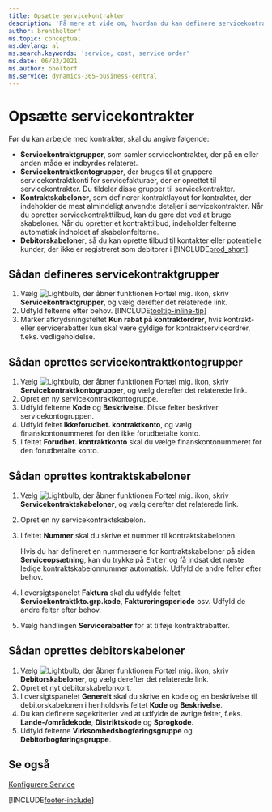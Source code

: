 ```yaml
---
title: Opsætte servicekontrakter
description: 'Få mere at vide om, hvordan du kan definere servicekontrakter med nødvendige forudsætninger, herunder servicekontraktgrupper, kontraktskabeloner og kundeskabeloner.'
author: brentholtorf
ms.topic: conceptual
ms.devlang: al
ms.search.keywords: 'service, cost, service order'
ms.date: 06/23/2021
ms.author: bholtorf
ms.service: dynamics-365-business-central
---
```


# Opsætte servicekontrakter
Før du kan arbejde med kontrakter, skal du angive følgende: 

* **Servicekontraktgrupper**, som samler servicekontrakter, der på en eller anden måde er indbyrdes relateret.
* **Servicekontraktkontogrupper**, der bruges til at gruppere servicekontraktkonti for servicefakturaer, der er oprettet til servicekontrakter. Du tildeler disse grupper til servicekontrakter.  
* **Kontraktskabeloner**, som definerer kontraktlayout for kontrakter, der indeholder de mest almindeligt anvendte detaljer i servicekontrakter. Når du opretter servicekontrakttilbud, kan du gøre det ved at bruge skabeloner. Når du opretter et kontrakttilbud, indeholder felterne automatisk indholdet af skabelonfelterne.
* **Debitorskabeloner**, så du kan oprette tilbud til kontakter eller potentielle kunder, der ikke er registreret som debitorer i [!INCLUDE[prod_short](includes/prod_short.md)].  

## Sådan defineres servicekontraktgrupper  
1. Vælg ![Lightbulb, der åbner funktionen Fortæl mig.](media/ui-search/search_small.png "Fortæl mig, hvad du vil foretage dig") ikon, skriv **Servicekontraktgrupper**, og vælg derefter det relaterede link.  
2. Udfyld felterne efter behov. [!INCLUDE[tooltip-inline-tip](includes/tooltip-inline-tip_md.md)]
3. Marker afkrydsningsfeltet **Kun rabat på kontraktordrer**, hvis kontrakt- eller servicerabatter kun skal være gyldige for kontraktserviceordrer, f.eks. vedligeholdelse.  

## Sådan oprettes servicekontraktkontogrupper  
1. Vælg ![Lightbulb, der åbner funktionen Fortæl mig.](media/ui-search/search_small.png "Fortæl mig, hvad du vil foretage dig") ikon, skriv **Servicekontraktkontogrupper**, og vælg derefter det relaterede link.  
2. Opret en ny servicekontraktkontogruppe.   
3. Udfyld felterne **Kode** og **Beskrivelse**. Disse felter beskriver servicekontogruppen.  
4. Udfyld feltet **Ikkeforudbet. kontraktkonto**, og vælg finanskontonummeret for den ikke forudbetalte konto.  
5. I feltet **Forudbet. kontraktkonto** skal du vælge finanskontonummeret for den forudbetalte konto.  

## Sådan oprettes kontraktskabeloner  
1. Vælg ![Lightbulb, der åbner funktionen Fortæl mig.](media/ui-search/search_small.png "Fortæl mig, hvad du vil foretage dig") ikon, skriv **Servicekontraktskabeloner**, og vælg derefter det relaterede link.  
2. Opret en ny servicekontraktskabelon.  
3. I feltet **Nummer** skal du skrive et nummer til kontraktskabelonen.  
  
     Hvis du har defineret en nummerserie for kontraktskabeloner på siden **Serviceopsætning**, kan du trykke på <kbd>Enter</kbd> og få indsat det næste ledige kontraktskabelonnummer automatisk. Udfyld de andre felter efter behov.  
  
4. I oversigtspanelet **Faktura** skal du udfylde feltet **Servicekontraktkto.grp.kode**, **Faktureringsperiode** osv. Udfyld de andre felter efter behov.  
5. Vælg handlingen **Servicerabatter** for at tilføje kontraktrabatter.  

## Sådan oprettes debitorskabeloner  
1. Vælg ![Lightbulb, der åbner funktionen Fortæl mig.](media/ui-search/search_small.png "Fortæl mig, hvad du vil foretage dig") ikon, skriv **Debitorskabeloner**, og vælg derefter det relaterede link.  
2. Opret et nyt debitorskabelonkort.  
3. I oversigtspanelet **Generelt** skal du skrive en kode og en beskrivelse til debitorskabelonen i henholdsvis feltet **Kode** og **Beskrivelse**. 
4. Du kan definere søgekriterier ved at udfylde de øvrige felter, f.eks. **Lande-/områdekode**, **Distriktskode** og **Sprogkode**.  
5. Udfyld felterne **Virksomhedsbogføringsgruppe** og **Debitorbogføringsgruppe**.  

## Se også
[Konfigurere Service](service-setup-service.md)

[!INCLUDE[footer-include](includes/footer-banner.md)]